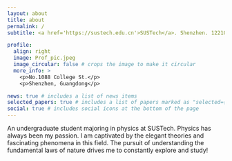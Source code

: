 ```yaml
---
layout: about
title: about
permalink: /
subtitle: <a href='https://sustech.edu.cn'>SUSTech</a>. Shenzhen. 12210511@mail.sustech.edu.cn

profile:
  align: right
  image: Prof_pic.jpeg
  image_circular: false # crops the image to make it circular
  more_info: >
    <p>No.1088 College St.</p>
    <p>Shenzhen, Guangdong</p>

news: true # includes a list of news items
selected_papers: true # includes a list of papers marked as "selected={true}"
social: true # includes social icons at the bottom of the page
---
```


An undergraduate student majoring in physics at SUSTech. Physics has always been my passion. I am captivated by the elegant theories and fascinating phenomena in this field. The pursuit of understanding the fundamental laws of nature drives me to constantly explore and study!

